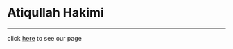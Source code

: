 # Atiqullah Hakimi
---
click [here](https://atiqullahhakimi.github.io/five-project/) to see our page
